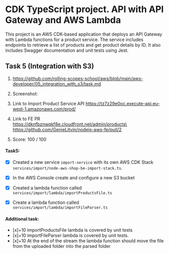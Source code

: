 #  CDK TypeScript project. API with API Gateway and AWS Lambda

This project is an AWS CDK-based application that deploys an API Gateway with Lambda functions for a product service. The service includes endpoints to retrieve a list of products and get product details by ID. It also includes Swagger documentation and unit tests using Jest.

## Task 5 (Integration with S3)
1. https://github.com/rolling-scopes-school/aws/blob/main/aws-developer/05_integration_with_s3/task.md

2. Screenshot:

3. Link to Import Product Service API https://tz7z29e0oc.execute-api.eu-west-1.amazonaws.com/prod/

4. Link to FE PR\
https://dknfbznwqkf8e.cloudfront.net/admin/products\
https://github.com/GenieLitvin/nodejs-aws-fe/pull/2


5.  Score: 100 / 100
#### Task5:
- [x] Created a new service ```import-service``` with its own AWS CDK Stack ```services/import/node-aws-shop-be-import-stack.ts```.
- [x] In the AWS Console create and configure a new S3 bucket
- [x] Created a lambda function called  ```services/import/lambda/importProductsFile.ts```
- [x] Create a lambda function called ```services/import/lambda/importFileParser.ts```


#### Additional task:
- [x]+10 importProductsFile lambda is covered by unit tests
- [x]+10 importFileParser lambda is covered by unit tests.
- [x]+10 At the end of the stream the lambda function should move the file from the uploaded folder into the parsed folder
